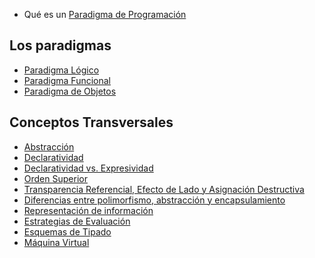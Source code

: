 -   Qué es un [Paradigma de Programación](paradigma-de-programacion.html)

Los paradigmas
--------------

-   [Paradigma Lógico](paradigma-logico.html)
-   [Paradigma Funcional](paradigma-funcional.html)
-   [Paradigma de Objetos](paradigma-de-objetos.html)

Conceptos Transversales
-----------------------

-   [Abstracción](abstraccion.html)
-   [Declaratividad](declaratividad.html)
-   [Declaratividad vs. Expresividad](declaratividad-vs--expresividad.html)
-   [Orden Superior](orden-superior.html)
-   [Transparencia Referencial, Efecto de Lado y Asignación Destructiva](transparencia-referencial--efecto-de-lado-y-asignacion-destructiva.html)
-   [Diferencias entre polimorfismo, abstracción y encapsulamiento](diferencias-entre-polimorfismo--abstraccion-y-encapsulamiento.html)
-   [Representación de información](representacion-de-informacion.html)
-   [Estrategias de Evaluación](estrategias-de-evaluacion.html)
-   [Esquemas de Tipado](esquemas-de-tipado.html)
-   [Máquina Virtual](maquina-virtual.html)

